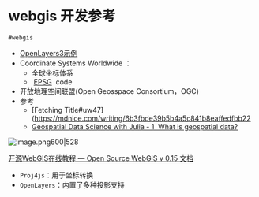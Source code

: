 
# webgis 开发参考

`#webgis` 


-  [OpenLayers3示例](http://develop.smaryun.com:81/API/JS/OL3InterfaceDemo/index.htm)
-  Coordinate Systems Worldwide ： 
	- 全球坐标体系
	-  [EPSG](https://epsg.io/)  code 
- 开放地理空间联盟(Open Geosspace Consortium，OGC)
- 参考
	- [Fetching Title#uw47](https://mdnice.com/writing/6b3fbde39b5b4a5c841b8eaffedfbb22
	- [Geospatial Data Science with Julia - 1  What is geospatial data?](https://juliaearth.github.io/geospatial-data-science-with-julia/01-geodata.html)

![image.png600|528](https://832-1310531898.cos.ap-beijing.myqcloud.com/202408061438328.png?imageSlim)

[开源WebGIS在线教程 — Open Source WebGIS v 0.15 文档](http://webgis.cn/)

- `Proj4js`：用于坐标转换
- `OpenLayers`：内置了多种投影支持

